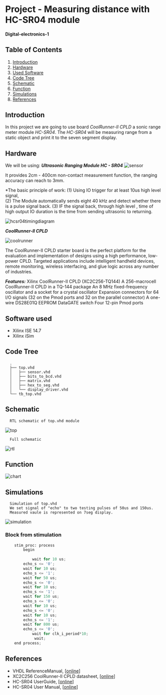 # Project - Measuring distance with HC-SR04 module
#### Digital-electronics-1


## Table of Contents

1. [Introduction](#introduction)
2. [Hardware](#hardware)
3. [Used Software](#software)
4. [Code Tree](#codetree)
5. [Schematic](#schematic)
6. [Function](#function)
7. [Simulations](#simulations)
8. [References](#references)


## Introduction


   In this project we are going to use board *CoolRunner-II CPLD* a sonic range meter module *HC-SR04*.
   The *HC-SR04* will be measuring range from a static object and print it to the seven segment display.


## Hardware

   We will be using:
    ***Ultrasonic Ranging Module HC - SR04***
    ![sensor](images/sensor.jpg)

   It provides 2cm - 400cm non-contact measurement function, the ranging accuracy can reach to 3mm. 

   *The basic principle of work: 
    (1) Using IO trigger for at least 10us high level signal,      
    (2) The Module automatically sends eight 40 kHz and detect whether there is a pulse signal back. 
    (3) IF the signal back, through high level , time of high output IO duration is the time
      from sending ultrasonic to returning.
   
   ![hcsr04timingdiagram](images/hcsr04timingdiagram.png)
   
   ***CoolRunner-II CPLD***
   
   ![coolrunner](images/coolrunner.jpg)
   
   The CoolRunner-II CPLD starter board is the perfect platform for the evaluation and implementation 
   of designs using a high performance, low-power CPLD. Targeted applications include intelligent
   handheld devices, remote monitoring, wireless interfacing, and glue logic across any number of industries. 

   ***Features:***
       Xilinx CoolRunner-II CPLD (XC2C256-TQ144)
       A 256-macrocell CoolRunner-II CPLD in a TQ-144 package
       An 8 MHz fixed-frequency oscillator and a socket for a crystal oscillator
       Expansion connectors for 64 I/O signals (32 on the Pmod ports and 32 on the parallel connector)
       A one-wire DS28E01Q EEPROM
       DataGATE switch
       Four 12-pin Pmod ports

## Software used
   - Xilinx ISE 14.7
   - Xilinx iSim
   
## Code Tree
      .
      ├── top.vhd
      │   ├── sensor.vhd
      │   ├── bits_to_bcd.vhd
      │   ├── matrix.vhd
      │   ├── hex_to_seg.vhd
      │   └── display_driver.vhd
      └── tb_top.vhd
      
## Schematic

      RTL schematic of top.vhd module

   ![top](images/top.PNG)

      Full schematic
      
   ![rtl](images/rtl.jpg)

## Function 

   ![chart](images/chart.jpg)
   
## Simulations

      Simulation of top.vhd
      We set signal of "echo" to two testing pulses of 50us and 150us.
      Measured vaule is represented on 7seg display.
      
   ![simulation](images/simulation.png)
   
   
   ### Block from stimulation
```python
	stim_proc: process
	    begin		
  
      		wait for 10 us;	
		echo_s <= '0';
		wait for 10 us;
		echo_s <= '1';
		wait for 50 us;
		echo_s <= '0';	
		wait for 10 us;
		echo_s <= '1';
		wait for 150 us;
		echo_s <= '0';
		wait for 10 us;	
		echo_s <= '0';
		wait for 10 us;
		echo_s <= '1';
		wait for 800 us;
		echo_s <= '0';	
      		wait for clk_i_period*10;
      	     wait;
   	end process;
```
  


## References
   - VHDL ReferenceManual, [[online](https://www.ics.uci.edu/~jmoorkan/vhdlref/Synario%20VHDL%20Manual.pdf)]
   - XC2C256 CoolRunner-II CPLD datasheet, [[online](https://www.xilinx.com/support/documentation/data_sheets/ds094.pdf)]       
   - HC-SR04 UserGuide, [[online](https://gzhls.at/blob/ldb/a/f/8/d/3d41c9a2c62a80a00d10ed24111df3fa6f43.pdf)]
   - HC-SR04 User Manual, [[online](http://web.eece.maine.edu/~zhu/book/lab/HC-SR04%20User%20Manual.pdf)] 

